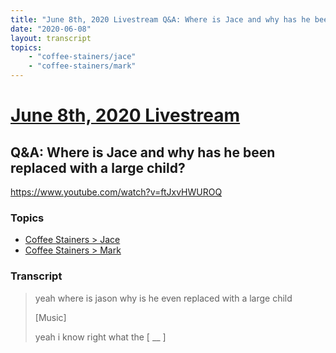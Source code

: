```yaml
---
title: "June 8th, 2020 Livestream Q&A: Where is Jace and why has he been replaced with a large child?"
date: "2020-06-08"
layout: transcript
topics:
    - "coffee-stainers/jace"
    - "coffee-stainers/mark"
---
```

# [June 8th, 2020 Livestream](../2020-06-08.md)
## Q&A: Where is Jace and why has he been replaced with a large child?
https://www.youtube.com/watch?v=ftJxvHWUROQ

### Topics
* [Coffee Stainers > Jace](../topics/coffee-stainers/jace.md)
* [Coffee Stainers > Mark](../topics/coffee-stainers/mark.md)

### Transcript

> yeah where is jason why is he even replaced with a large child
>
> [Music]
>
> yeah i know right what the [ __ ]
